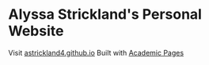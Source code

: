 # Alyssa Strickland's Personal Website

Visit [astrickland4.github.io](https://astrickland4.github.io/)
Built with [Academic Pages](https://academicpages.github.io/)